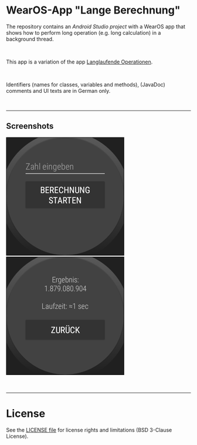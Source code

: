 # WearOS-App "Lange Berechnung"

The repository contains an *Android Studio project* with a WearOS app that shows how to perform long operation (e.g. long calculation) in a background thread.

<br>

This app is a variation of the app [Langlaufende Operationen](https://github.com/MDecker-MobileComputing/Android_LanglaufendeOperationen).

<br>

Identifiers (names for classes, variables and methods), (JavaDoc) comments and UI texts are in German only.

<br>


----

## Screenshots

![Screenshot 1](screenshot_1.png)   ![Screenshot 2](screenshot_2.png) 

<br>


----
# License

See the [LICENSE file](LICENSE.md) for license rights and limitations (BSD 3-Clause License).
